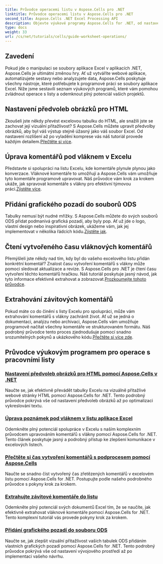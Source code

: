 ```yaml
---
title: Průvodce operacemi listu v Aspose.Cells pro .NET
linktitle: Průvodce operacemi listu v Aspose.Cells pro .NET
second_title: Aspose.Cells .NET Excel Processing API
description: Objevte výukové programy Aspose.Cells for .NET, od nastavení předvoleb obrázků pro HTML po přidání grafického pozadí v ODS. Učte se pomocí podrobných průvodců.
type: docs
weight: 33
url: /cs/net/tutorials/cells/guide-worksheet-operations/
---
```

## Zavedení

Pokud jde o manipulaci se soubory aplikace Excel v aplikacích .NET, Aspose.Cells je ultimátní změnou hry. Ať už vytváříte webové aplikace, automatizujete sestavy nebo analyzujete data, Aspose.Cells poskytuje všechny nástroje, které potřebujete k programové práci se soubory aplikace Excel. Níže jsme sestavili seznam výukových programů, které vám pomohou zvládnout operace s listy a odemknout plný potenciál vašich projektů.

## Nastavení předvoleb obrázků pro HTML 
 
Zkoušeli jste někdy převést excelovou tabulku do HTML, ale snažili jste se zachovat její vizuální přitažlivost? S Aspose.Cells můžete upravit předvolby obrázků, aby byl váš výstup stejně úžasný jako váš soubor Excel. Od nastavení rozlišení až po vyladění komprese vás náš tutoriál provede každým detailem.[Přečtěte si více](./setting-image-preferences/).

## Úprava komentářů pod vláknem v Excelu 
 
 Představte si spolupráci na listu Excelu, kde komentáře plynule plynou jako konverzace. Vláknové komentáře to umožňují a Aspose.Cells vám umožňuje tyto komentáře programově upravovat. Náš průvodce vám krok za krokem ukáže, jak spravovat komentáře s vlákny pro efektivní týmovou práci.[Zjistěte více](./editing-threaded-comments/).

## Přidání grafického pozadí do souborů ODS
  
 Tabulky nemusí být nudné mřížky. S Aspose.Cells můžete do svých souborů ODS přidat podmanivá grafická pozadí, aby byly pop. Ať už jde o logo, vlastní design nebo inspirativní obrázek, ukážeme vám, jak jej implementovat v několika řádcích kódu.[Zjistěte jak](./adding-graphic-background-in-ods-file/).

## Čtení vytvořeného času vláknových komentářů  

 Přemýšleli jste někdy nad tím, kdy byl do vašeho excelového listu přidán konkrétní komentář? Znalost času vytvoření komentářů s vlákny může pomoci sledovat aktualizace a revize. S Aspose.Cells pro .NET je čtení času vytvoření těchto komentářů hračkou. Náš tutoriál poskytuje jasný návod, jak tyto informace efektivně extrahovat a zobrazovat.[Prozkoumejte tohoto průvodce](./read-created-time-of-threaded-comment/).

## Extrahování závitových komentářů  

 Pokud máte co do činění s listy Excelu pro spolupráci, může vám extrahování komentářů s vlákny zachránit život. Ať už se jedná o dokumentaci, analýzu nebo archivaci, Aspose.Cells vám umožňuje programově načítat všechny komentáře ve strukturovaném formátu. Náš podrobný průvodce tento proces zjednodušuje pomocí snadno srozumitelných pokynů a ukázkového kódu.[Přečtěte si více zde](./extract-threaded-comments/).

## Průvodce výukovým programem pro operace s pracovními listy
### [Nastavení předvoleb obrázků pro HTML pomocí Aspose.Cells v .NET](./setting-image-preferences/)
Naučte se, jak efektivně převádět tabulky Excelu na vizuálně přitažlivé webové stránky HTML pomocí Aspose.Cells for .NET. Tento podrobný průvodce pokrývá vše od nastavení předvoleb obrázků až po optimalizaci vykreslování textu.
### [Úprava poznámek pod vláknem v listu aplikace Excel](./editing-threaded-comments/)
Odemkněte plný potenciál spolupráce v Excelu s naším komplexním průvodcem upravováním komentářů s vlákny pomocí Aspose.Cells for .NET. Tento článek poskytuje jasný a podrobný přístup ke zlepšení komunikace v excelových listech.
### [Přečtěte si čas vytvoření komentářů s podprocesem pomocí Aspose.Cells](./read-created-time-of-threaded-comment/)
Naučte se snadno číst vytvořený čas zřetězených komentářů v excelovém listu pomocí Aspose.Cells for .NET. Postupujte podle našeho podrobného průvodce s pokyny krok za krokem.
### [Extrahujte závitové komentáře do listu](./extract-threaded-comments/)
Odemkněte plný potenciál svých dokumentů Excel tím, že se naučíte, jak efektivně extrahovat vláknové komentáře pomocí Aspose.Cells for .NET. Tento komplexní tutoriál vás provede pokyny krok za krokem.
### [Přidání grafického pozadí do souboru ODS](./adding-graphic-background-in-ods-file/)
Naučte se, jak zlepšit vizuální přitažlivost vašich tabulek ODS přidáním vlastních grafických pozadí pomocí Aspose.Cells for .NET. Tento podrobný průvodce pokrývá vše od nastavení vývojového prostředí až po implementaci vašeho návrhu.